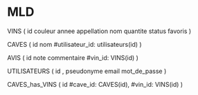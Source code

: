# MLD

VINS (
  id
  couleur
  annee
  appellation
  nom
  quantite
  status
  favoris
)

CAVES (
  id
  nom
  #utilisateur_id: utilisateurs(id)
)

AVIS (
  id
  note
  commentaire
  #vin_id: VINS(id)
)

UTILISATEURS (
  id ,
  pseudonyme
  email
  mot_de_passe
)

CAVES_has_VINS (
  id
  #cave_id: CAVES(id),
  #vin_id: VINS(id)
)
